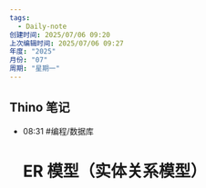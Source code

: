 ```yaml
---
tags:
  - Daily-note
创建时间: 2025/07/06 09:20
上次编辑时间: 2025/07/06 09:27
年度: "2025"
月份: "07"
周期: "星期一"
---
```

## Thino 笔记
- 08:31 
	#编程/数据库 
	# ER 模型（实体关系模型）
	
	 